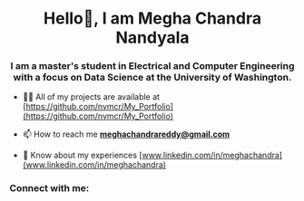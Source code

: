 <h1 align="center">Hello👋, I am Megha Chandra Nandyala</h1>
<h3 align="center">I am a master's student in Electrical and Computer Engineering with a focus on Data Science at the University of Washington.</h3>

- 👨‍💻 All of my projects are available at [https://github.com/nvmcr/My_Portfolio](https://github.com/nvmcr/My_Portfolio)

- 📫 How to reach me **meghachandrareddy@gmail.com**

- 📄 Know about my experiences [www.linkedin.com/in/meghachandra](www.linkedin.com/in/meghachandra)

<h3 align="left">Connect with me:</h3>
<p align="left">
</p>
